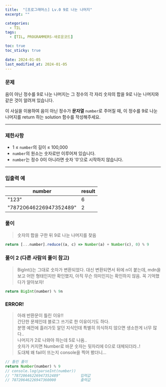 ```yaml
---
title:  "[프로그래머스] Lv.0 9로 나눈 나머지"
excerpt: ""

categories:
  - TIL
tags:
  - [TIL, PROGRAMMERS-새로운코드]

toc: true
toc_sticky: true
 
date: 2024-01-05
last_modified_at: 2024-01-05
---
```


### **문제**

음이 아닌 정수를 9로 나눈 나머지는 그 정수의 각 자리 숫자의 합을 9로 나눈 나머지와 같은 것이 알려져 있습니다.

이 사실을 이용하여 음이 아닌 정수가 **문자열** `number`로 주어질 때, 이 정수를 9로 나눈 나머지를 return 하는 solution 함수를 작성해주세요.

---

### 제한사항

- 1 ≤ `number`의 길이 ≤ 100,000
- `number`의 원소는 숫자로만 이루어져 있습니다.
- `number`는 정수 0이 아니라면 숫자 '0'으로 시작하지 않습니다.

---


### 입출력 예

| number | result |
| --- | --- |
| "123" | 6 |
| "78720646226947352489" | 2 |


### 풀이

> 숫자의 합을 구한 뒤 9로 나눈 나머지를 찾음
> 

```jsx
return [...number].reduce((a, c) => Number(a) + Number(c), 0) % 9
```


### 풀이 2 (다른 사람의 풀이 참고)

> BigInt()는 그대로 숫자가 변환되었다. 
대신 변환되면서 뒤에 n이 붙는데, mdn을 보고 어떤 형태인지만 확인했지, 아직 무슨 의미인지는 확인하지 않음. 꼭 기억했다가 알아보자!
> 

```jsx
return BigInt(number) % 9n
```


### ERROR!

> 아래 반환문이 틀린 이유!! <br>
간단한 문제인데 블로그 쓰기로 한 이유이기도 하다.<br>
분명 예전에 흘러가듯 알던 지식인데 특별히 의식하지 않으면 생소한게 너무 많다..<br>
나머지가 2로 나와야 하는데 5로 나옴.. <br>
숫자가 커지면 Number로 바꾼 숫자는 뒷자리에 0으로 대체되더라..!<br>
도대체 왜 fail이 뜨는지 console을 찍어 봤더니…<br>
>
```jsx
// 틀린 풀이
return Number(number) % 9
// console.log(parseInt(number))
// "78720646226947352489"         입력값
// 78720646226947360000           출력값
```